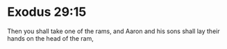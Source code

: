 # Exodus 29:15

Then you shall take one of the rams, and Aaron and his sons shall lay their hands on the head of the ram,
